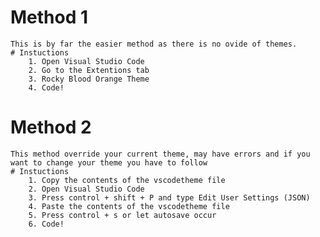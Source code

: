 # Method 1
	This is by far the easier method as there is no ovide of themes.
 	# Instuctions
		1. Open Visual Studio Code
		2. Go to the Extentions tab
		3. Rocky Blood Orange Theme
		4. Code!

# Method 2
	This method override your current theme, may have errors and if you want to change your theme you have to follow
 	# Instuctions
		1. Copy the contents of the vscodetheme file
		2. Open Visual Studio Code
		3. Press control + shift + P and type Edit User Settings (JSON)
		4. Paste the contents of the vscodetheme file
		5. Press control + s or let autosave occur
		6. Code!

